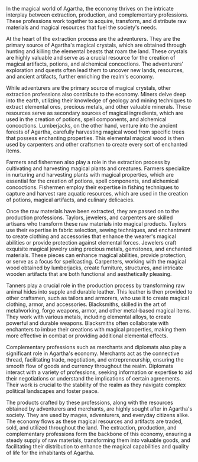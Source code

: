 In the magical world of Agartha, the economy thrives on the intricate interplay between extraction, production, and complementary professions. These professions work together to acquire, transform, and distribute raw materials and magical resources that fuel the society's needs.

At the heart of the extraction process are the adventurers. They are the primary source of Agartha's magical crystals, which are obtained through hunting and killing the elemental beasts that roam the land. These crystals are highly valuable and serve as a crucial resource for the creation of magical artifacts, potions, and alchemical concoctions. The adventurers' exploration and quests often lead them to uncover new lands, resources, and ancient artifacts, further enriching the realm's economy.

While adventurers are the primary source of magical crystals, other extraction professions also contribute to the economy. Miners delve deep into the earth, utilizing their knowledge of geology and mining techniques to extract elemental ores, precious metals, and other valuable minerals. These resources serve as secondary sources of magical ingredients, which are used in the creation of potions, spell components, and alchemical concoctions. Lumberjacks, on the other hand, venture into the ancient forests of Agartha, carefully harvesting magical wood from specific trees that possess enchanting properties. This elemental magical wood is then used by carpenters and other craftsmen to create every sort of enchanted items.

Farmers and fishermen also play a role in the extraction process by cultivating and harvesting magical plants and creatures. Farmers specialize in nurturing and harvesting plants with magical properties, which are essential for the creation of potions, spell components, and alchemical concoctions. Fishermen employ their expertise in fishing techniques to capture and harvest rare aquatic resources, which are used in the creation of potions, magical artifacts, and culinary delicacies.

Once the raw materials have been extracted, they are passed on to the production professions. Taylors, jewelers, and carpenters are skilled artisans who transform these raw materials into magical products. Taylors use their expertise in fabric selection, sewing techniques, and enchantment to create clothing and accessories that enhance the wearer's magical abilities or provide protection against elemental forces. Jewelers craft exquisite magical jewelry using precious metals, gemstones, and enchanted materials. These pieces can enhance magical abilities, provide protection, or serve as a focus for spellcasting. Carpenters, working with the magical wood obtained by lumberjacks, create furniture, structures, and intricate wooden artifacts that are both functional and aesthetically pleasing.

Tanners play a crucial role in the production process by transforming raw animal hides into supple and durable leather. This leather is then provided to other craftsmen, such as tailors and armorers, who use it to create magical clothing, armor, and accessories. Blacksmiths, skilled in the art of metalworking, forge weapons, armor, and other metal-based magical items. They work with various metals, including elemental alloys, to create powerful and durable weapons. Blacksmiths often collaborate with enchanters to imbue their creations with magical properties, making them more effective in combat or providing additional elemental effects.

Complementary professions such as merchants and diplomats also play a significant role in Agartha's economy. Merchants act as the connective thread, facilitating trade, negotiation, and entrepreneurship, ensuring the smooth flow of goods and currency throughout the realm. Diplomats interact with a variety of professions, seeking information or expertise to aid their negotiations or understand the implications of certain agreements. Their work is crucial to the stability of the realm as they navigate complex political landscapes and foster peace.

The products crafted by these professions, along with the resources obtained by adventurers and merchants, are highly sought after in Agartha's society. They are used by mages, adventurers, and everyday citizens alike. The economy flows as these magical resources and artifacts are traded, sold, and utilized throughout the land. The extraction, production, and complementary professions form the backbone of this economy, ensuring a steady supply of raw materials, transforming them into valuable goods, and facilitating their distribution to enhance the magical capabilities and quality of life for the inhabitants of Agartha.